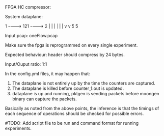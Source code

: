 FPGA HC compressor:

System dataplane:

1 ----> 121 ----> 2
      |    |
      |    |
      |    |
      v    v
      5    5


Input pcap: oneFlow.pcap 

Make sure the fpga is reprogrammed on every single experiment.

Expected behaviour: header should compress by 24 bytes.

Input/Ouput ratio: 1:1  

In the config.yml files, it may happen that:
1) The dataplane is not entirely up by the time the counters are captured.
2) The dataplane is killed before counter_1.out is updated.
3) dataplane is up and running, pktgen is sending packets before moongen binary can capture the packets.

Basically as noted from the above points, the inference is that the timings of each sequence of operations should be checked for
possible errors.  

#TODO: Add script file to be run and command format for running experiments.
